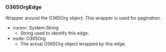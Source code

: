 ### O365OrgEdge
Wrapper around the O365Org object. This wrapper is used for pagination.

- cursor: System.String
  - String used to identify this edge.
- node: O365Org
  - The actual O365Org object wrapped by this edge.
